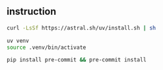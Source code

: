 ## instruction

```bash
curl -LsSf https://astral.sh/uv/install.sh | sh

uv venv
source .venv/bin/activate

pip install pre-commit && pre-commit install
```
